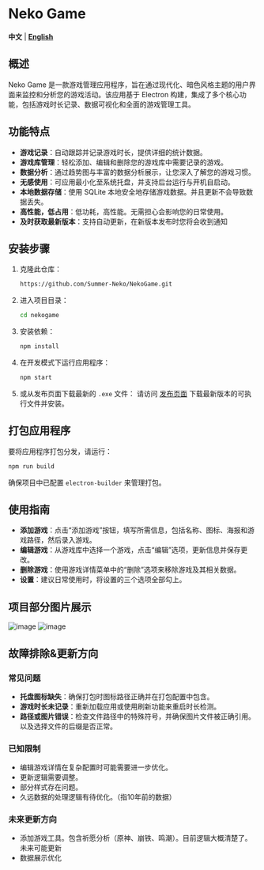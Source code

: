# Neko Game

**中文** | **[English](README-en.md)** 

## 概述
Neko Game 是一款游戏管理应用程序，旨在通过现代化、暗色风格主题的用户界面来监控和分析您的游戏活动。该应用基于 Electron 构建，集成了多个核心功能，包括游戏时长记录、数据可视化和全面的游戏管理工具。

## 功能特点
- **游戏记录**：自动跟踪并记录游戏时长，提供详细的统计数据。
- **游戏库管理**：轻松添加、编辑和删除您的游戏库中需要记录的游戏。
- **数据分析**：通过趋势图与丰富的数据分析展示，让您深入了解您的游戏习惯。
- **无感使用**：可应用最小化至系统托盘，并支持后台运行与开机自启动。
- **本地数据存储**：使用 SQLite 本地安全地存储游戏数据。并且更新不会导致数据丢失。
- **高性能，低占用**：低功耗，高性能。无需担心会影响您的日常使用。
- **及时获取最新版本**：支持自动更新，在新版本发布时您将会收到通知

## 安装步骤
1. 克隆此仓库：
   ```bash
   https://github.com/Summer-Neko/NekoGame.git
   ```
2. 进入项目目录：
   ```bash
   cd nekogame
   ```
3. 安装依赖：
   ```bash
   npm install
   ```
4. 在开发模式下运行应用程序：
   ```bash
   npm start
   ```
5. 或从发布页面下载最新的 `.exe` 文件：
   请访问 [发布页面](https://github.com/Summer-Neko/NekoGame/releases) 下载最新版本的可执行文件并安装。

## 打包应用程序
要将应用程序打包分发，请运行：
```bash
npm run build
```
确保项目中已配置 `electron-builder` 来管理打包。

## 使用指南
- **添加游戏**：点击“添加游戏”按钮，填写所需信息，包括名称、图标、海报和游戏路径，然后录入游戏。
- **编辑游戏**：从游戏库中选择一个游戏，点击“编辑”选项，更新信息并保存更改。
- **删除游戏**：使用游戏详情菜单中的“删除”选项来移除游戏及其相关数据。
- **设置**：建议日常使用时，将设置的三个选项全部勾上。

## 项目部分图片展示
![image](https://github.com/user-attachments/assets/0778ddec-fd26-49a6-924b-97462f92a490)
![image](https://github.com/user-attachments/assets/22ed4f17-d7c2-46b3-b8d2-f65610fc90eb)



## 故障排除&更新方向
### 常见问题
- **托盘图标缺失**：确保打包时图标路径正确并在打包配置中包含。
- **游戏时长未记录**：重新加载应用或使用刷新功能来重启时长检测。
- **路径或图片错误**：检查文件路径中的特殊符号，并确保图片文件被正确引用。以及选择文件的后缀是否正常。

### 已知限制
- 编辑游戏详情在复杂配置时可能需要进一步优化。
- 更新逻辑需要调整。
- 部分样式存在问题。
- 久远数据的处理逻辑有待优化。（指10年前的数据）

### 未来更新方向
- 添加游戏工具。包含祈愿分析（原神、崩铁、鸣潮）。目前逻辑大概清楚了。未来可能更新
- 数据展示优化


